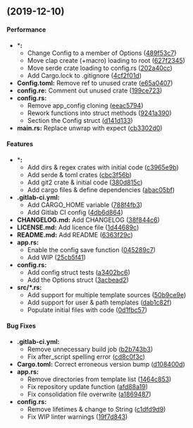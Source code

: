 <a name=""></a>
##  (2019-12-10)


#### Performance

* ***:**
  *  Change Config to a member of Options ([489f53c7](489f53c7))
  *  Move clap create (+macro) loading to root ([627f2345](627f2345))
  *  Move serde crate loading to config.rs ([202a40cc](202a40cc))
  *  Add Cargo.lock to .gitignore ([4cf2f01d](4cf2f01d))
* **Config.toml:**  Remove ref to unused crate ([e65a0407](e65a0407))
* **config.re:**  Comment out unused crate ([199ce723](199ce723))
* **config.rs:**
  *  Remove app_config cloning ([eeac5794](eeac5794))
  *  Rework functions into struct methods ([9241a390](9241a390))
  *  Section the Config struct ([d141d133](d141d133))
* **main.rs:**  Replace unwrap with expect ([cb3302d0](cb3302d0))

#### Features

* ***:**
  *  Add dirs & regex crates with initial code ([c3965e9b](c3965e9b))
  *  Add serde & toml crates ([cbc3f56b](cbc3f56b))
  *  Add git2 crate & initial code ([380d815c](380d815c))
  *  Add cargo files & define dependencies ([abac05bf](abac05bf))
* **.gitlab-ci.yml:**
  *  Add CARGO_HOME variable ([788f4fb3](788f4fb3))
  *  Add Gitlab CI config ([4db6d864](4db6d864))
* **CHANGELOG.md:**  Add CHANGELOG ([38f844c6](38f844c6))
* **LICENSE.md:**  Add licence file ([1d44689c](1d44689c))
* **README.md:**  Add README ([6363f29c](6363f29c))
* **app.rs:**
  *  Enable the config save function ([045289c7](045289c7))
  *  Add WIP ([25cb5f41](25cb5f41))
* **config.rs:**
  *  Add config struct tests ([a3402bc6](a3402bc6))
  *  Add the Options struct ([3acbead2](3acbead2))
* **src/*.rs:**
  *  Add support for multiple template sources ([50b9ce9e](50b9ce9e))
  *  Add support for user & path templates ([dab1c82f](dab1c82f))
  *  Populate initial files with code ([0d1fbc57](0d1fbc57))

#### Bug Fixes

* **.gitlab-ci.yml:**
  *  Remove unnecessary build job ([b2b743b3](b2b743b3))
  *  Fix after_script spelling error ([cd8c0f3c](cd8c0f3c))
* **Cargo.toml:**  Correct erroneous version bump ([d108400d](d108400d))
* **app.rs:**
  *  Remove directories from template list ([1464c853](1464c853))
  *  Fix repository update function ([afd88a19](afd88a19))
  *  Fix consolidation file overwrite ([a1869487](a1869487))
* **config.rs:**
  *  Remove lifetimes & change to String ([c1dfd9d9](c1dfd9d9))
  *  Fix WIP linter warnings ([19f7d843](19f7d843))

